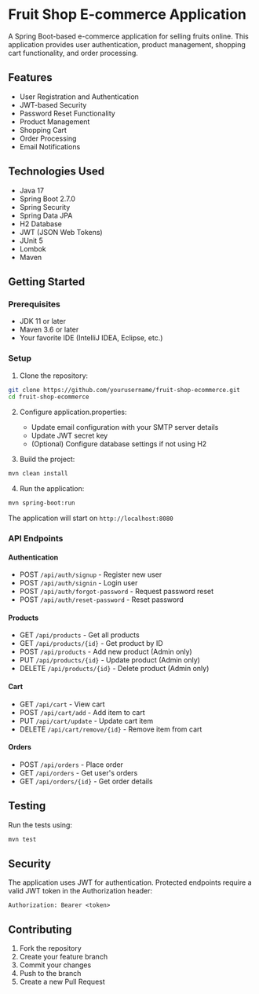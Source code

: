 # Fruit Shop E-commerce Application

A Spring Boot-based e-commerce application for selling fruits online. This application provides user authentication, product management, shopping cart functionality, and order processing.

## Features

- User Registration and Authentication
- JWT-based Security
- Password Reset Functionality
- Product Management
- Shopping Cart
- Order Processing
- Email Notifications

## Technologies Used

- Java 17
- Spring Boot 2.7.0
- Spring Security
- Spring Data JPA
- H2 Database
- JWT (JSON Web Tokens)
- JUnit 5
- Lombok
- Maven

## Getting Started

### Prerequisites

- JDK 11 or later
- Maven 3.6 or later
- Your favorite IDE (IntelliJ IDEA, Eclipse, etc.)

### Setup

1. Clone the repository:
```bash
git clone https://github.com/yourusername/fruit-shop-ecommerce.git
cd fruit-shop-ecommerce
```

2. Configure application.properties:
   - Update email configuration with your SMTP server details
   - Update JWT secret key
   - (Optional) Configure database settings if not using H2

3. Build the project:
```bash
mvn clean install
```

4. Run the application:
```bash
mvn spring-boot:run
```

The application will start on `http://localhost:8080`

### API Endpoints

#### Authentication
- POST `/api/auth/signup` - Register new user
- POST `/api/auth/signin` - Login user
- POST `/api/auth/forgot-password` - Request password reset
- POST `/api/auth/reset-password` - Reset password

#### Products
- GET `/api/products` - Get all products
- GET `/api/products/{id}` - Get product by ID
- POST `/api/products` - Add new product (Admin only)
- PUT `/api/products/{id}` - Update product (Admin only)
- DELETE `/api/products/{id}` - Delete product (Admin only)

#### Cart
- GET `/api/cart` - View cart
- POST `/api/cart/add` - Add item to cart
- PUT `/api/cart/update` - Update cart item
- DELETE `/api/cart/remove/{id}` - Remove item from cart

#### Orders
- POST `/api/orders` - Place order
- GET `/api/orders` - Get user's orders
- GET `/api/orders/{id}` - Get order details

## Testing

Run the tests using:
```bash
mvn test
```

## Security

The application uses JWT for authentication. Protected endpoints require a valid JWT token in the Authorization header:
```
Authorization: Bearer <token>
```

## Contributing

1. Fork the repository
2. Create your feature branch
3. Commit your changes
4. Push to the branch
5. Create a new Pull Request 
